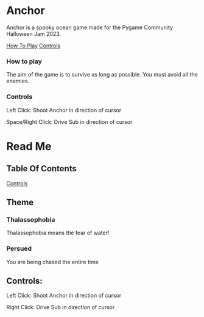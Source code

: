 # Anchor
Anchor is a spooky ocean game made for the Pygame Community Halloween Jam 2023.

[How To Play](HowToPlay)
[Controls](Controls)



<a name="HowToPlay" />

### How to play

The aim of the game is to survive as long as possible.
You must avoid all the enemies.


<a name="Controls" />

### Controls

Left Click: Shoot Anchor in direction of cursor

Space/Right Click: Drive Sub in direction of cursor




# Read Me

## Table Of Contents


[Controls](#Controls)





## Theme

### Thalassophobia

Thalassophobia means the fear of water!


### Persued

You are being chased the entire time

<a name="#Controls" />

## Controls:
Left Click: Shoot Anchor in direction of cursor

Right Click: Drive Sub in direction of cursor


